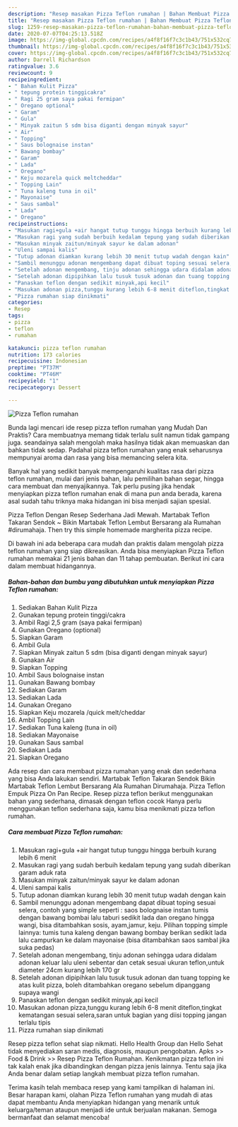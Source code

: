 ```yaml
---
description: "Resep masakan Pizza Teflon rumahan | Bahan Membuat Pizza Teflon rumahan Yang Enak Dan Lezat"
title: "Resep masakan Pizza Teflon rumahan | Bahan Membuat Pizza Teflon rumahan Yang Enak Dan Lezat"
slug: 1259-resep-masakan-pizza-teflon-rumahan-bahan-membuat-pizza-teflon-rumahan-yang-enak-dan-lezat
date: 2020-07-07T04:25:13.518Z
image: https://img-global.cpcdn.com/recipes/a4f8f16f7c3c1b43/751x532cq70/pizza-teflon-rumahan-foto-resep-utama.jpg
thumbnail: https://img-global.cpcdn.com/recipes/a4f8f16f7c3c1b43/751x532cq70/pizza-teflon-rumahan-foto-resep-utama.jpg
cover: https://img-global.cpcdn.com/recipes/a4f8f16f7c3c1b43/751x532cq70/pizza-teflon-rumahan-foto-resep-utama.jpg
author: Darrell Richardson
ratingvalue: 3.6
reviewcount: 9
recipeingredient:
- " Bahan Kulit Pizza"
- " tepung protein tinggicakra"
- " Ragi 25 gram saya pakai fermipan"
- " Oregano optional"
- " Garam"
- " Gula"
- " Minyak zaitun 5 sdm bisa diganti dengan minyak sayur"
- " Air"
- " Topping"
- " Saus bolognaise instan"
- " Bawang bombay"
- " Garam"
- " Lada"
- " Oregano"
- " Keju mozarela quick meltcheddar"
- " Topping Lain"
- " Tuna kaleng tuna in oil"
- " Mayonaise"
- " Saus sambal"
- " Lada"
- " Oregano"
recipeinstructions:
- "Masukan ragi+gula +air hangat tutup tunggu hingga berbuih kurang lebih 6 menit"
- "Masukan ragi yang sudah berbuih kedalam tepung yang sudah diberikan garam aduk rata"
- "Masukan minyak zaitun/minyak sayur ke dalam adonan"
- "Uleni sampai kalis"
- "Tutup adonan diamkan kurang lebih 30 menit tutup wadah dengan kain"
- "Sambil menunggu adonan mengembang dapat dibuat toping sesuai selera, contoh yang simple seperti : saos bolognaise instan tumis dengan bawang bombai lalu taburi sedikit lada dan oregano hingga wangi, bisa ditambahkan sosis, ayam,jamur, keju. Pilihan topping simple lainnya: tumis tuna kaleng dengan bawang bombay berikan sedikit lada lalu campurkan ke dalam mayonaise (bisa ditambahkan saos sambal jika suka pedas)"
- "Setelah adonan mengembang, tinju adonan sehingga udara didalam adonan keluar lalu uleni sebentar dan cetak sesuai ukuran teflon,untuk diameter 24cm kurang lebih 170 gr"
- "Setelah adonan dipipihkan lalu tusuk tusuk adonan dan tuang topping ke atas kulit pizza, boleh ditambahkan oregano sebelum dipanggang supaya wangi"
- "Panaskan teflon dengan sedikit minyak,api kecil"
- "Masukan adonan pizza,tunggu kurang lebih 6-8 menit diteflon,tingkat kematangan sesuai selera,saran untuk bagian yang diisi topping jangan terlalu tipis"
- "Pizza rumahan siap dinikmati"
categories:
- Resep
tags:
- pizza
- teflon
- rumahan

katakunci: pizza teflon rumahan 
nutrition: 173 calories
recipecuisine: Indonesian
preptime: "PT37M"
cooktime: "PT46M"
recipeyield: "1"
recipecategory: Dessert

---
```



![Pizza Teflon rumahan](https://img-global.cpcdn.com/recipes/a4f8f16f7c3c1b43/751x532cq70/pizza-teflon-rumahan-foto-resep-utama.jpg)

Bunda lagi mencari ide resep pizza teflon rumahan yang Mudah Dan Praktis? Cara membuatnya memang tidak terlalu sulit namun tidak gampang juga. seandainya salah mengolah maka hasilnya tidak akan memuaskan dan bahkan tidak sedap. Padahal pizza teflon rumahan yang enak seharusnya mempunyai aroma dan rasa yang bisa memancing selera kita.

Banyak hal yang sedikit banyak mempengaruhi kualitas rasa dari pizza teflon rumahan, mulai dari jenis bahan, lalu pemilihan bahan segar, hingga cara membuat dan menyajikannya. Tak perlu pusing jika hendak menyiapkan pizza teflon rumahan enak di mana pun anda berada, karena asal sudah tahu triknya maka hidangan ini bisa menjadi sajian spesial.

Pizza Teflon Dengan Resep Sederhana Jadi Mewah. Martabak Teflon Takaran Sendok ~ Bikin Martabak Teflon Lembut Bersarang ala Rumahan #dirumahaja. Then try this simple homemade margherita pizza recipe.


Di bawah ini ada beberapa cara mudah dan praktis dalam mengolah pizza teflon rumahan yang siap dikreasikan. Anda bisa menyiapkan Pizza Teflon rumahan memakai 21 jenis bahan dan 11 tahap pembuatan. Berikut ini cara dalam membuat hidangannya.

<!--inarticleads1-->

##### Bahan-bahan dan bumbu yang dibutuhkan untuk menyiapkan Pizza Teflon rumahan:

1. Sediakan  Bahan Kulit Pizza
1. Gunakan  tepung protein tinggi/cakra
1. Ambil  Ragi 2,5 gram (saya pakai fermipan)
1. Gunakan  Oregano (optional)
1. Siapkan  Garam
1. Ambil  Gula
1. Siapkan  Minyak zaitun 5 sdm (bisa diganti dengan minyak sayur)
1. Gunakan  Air
1. Siapkan  Topping
1. Ambil  Saus bolognaise instan
1. Gunakan  Bawang bombay
1. Sediakan  Garam
1. Sediakan  Lada
1. Gunakan  Oregano
1. Siapkan  Keju mozarela /quick melt/cheddar
1. Ambil  Topping Lain
1. Sediakan  Tuna kaleng (tuna in oil)
1. Sediakan  Mayonaise
1. Gunakan  Saus sambal
1. Sediakan  Lada
1. Siapkan  Oregano


Ada resep dan cara membaut pizza rumahan yang enak dan sederhana yang bisa Anda lakukan sendiri. Martabak Teflon Takaran Sendok Bikin Martabak Teflon Lembut Bersarang Ala Rumahan Dirumahaja. Pizza Teflon Empuk Pizza On Pan Recipe. Resep pizza teflon berikut menggunakan bahan yang sederhana, dimasak dengan teflon cocok Hanya perlu menggunakan teflon sederhana saja, kamu bisa menikmati pizza teflon rumahan. 

<!--inarticleads2-->

##### Cara membuat Pizza Teflon rumahan:

1. Masukan ragi+gula +air hangat tutup tunggu hingga berbuih kurang lebih 6 menit
1. Masukan ragi yang sudah berbuih kedalam tepung yang sudah diberikan garam aduk rata
1. Masukan minyak zaitun/minyak sayur ke dalam adonan
1. Uleni sampai kalis
1. Tutup adonan diamkan kurang lebih 30 menit tutup wadah dengan kain
1. Sambil menunggu adonan mengembang dapat dibuat toping sesuai selera, contoh yang simple seperti : saos bolognaise instan tumis dengan bawang bombai lalu taburi sedikit lada dan oregano hingga wangi, bisa ditambahkan sosis, ayam,jamur, keju. Pilihan topping simple lainnya: tumis tuna kaleng dengan bawang bombay berikan sedikit lada lalu campurkan ke dalam mayonaise (bisa ditambahkan saos sambal jika suka pedas)
1. Setelah adonan mengembang, tinju adonan sehingga udara didalam adonan keluar lalu uleni sebentar dan cetak sesuai ukuran teflon,untuk diameter 24cm kurang lebih 170 gr
1. Setelah adonan dipipihkan lalu tusuk tusuk adonan dan tuang topping ke atas kulit pizza, boleh ditambahkan oregano sebelum dipanggang supaya wangi
1. Panaskan teflon dengan sedikit minyak,api kecil
1. Masukan adonan pizza,tunggu kurang lebih 6-8 menit diteflon,tingkat kematangan sesuai selera,saran untuk bagian yang diisi topping jangan terlalu tipis
1. Pizza rumahan siap dinikmati


Resep pizza teflon sehat siap nikmati. Hello Health Group dan Hello Sehat tidak menyediakan saran medis, diagnosis, maupun pengobatan. Apks &gt;&gt; Food &amp; Drink &gt;&gt; Resep Pizza Teflon Rumahan. Kenikmatan pizza teflon ini tak kalah enak jika dibandingkan dengan pizza jenis lainnya. Tentu saja jika Anda benar dalam setiap langkah membuat pizza teflon rumahan. 

Terima kasih telah membaca resep yang kami tampilkan di halaman ini. Besar harapan kami, olahan Pizza Teflon rumahan yang mudah di atas dapat membantu Anda menyiapkan hidangan yang menarik untuk keluarga/teman ataupun menjadi ide untuk berjualan makanan. Semoga bermanfaat dan selamat mencoba!
